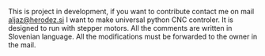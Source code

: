This is project in development, if you want to contribute contact me on mail aljaz@herodez.si 
I want to make universal python CNC controler. It is designed to run with stepper motors. All the comments are written in Slovenian language.
All the modifications must be forwarded to the owner in the mail.
